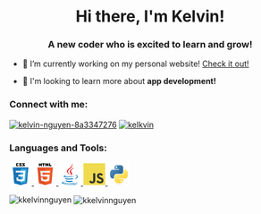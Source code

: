 <h1 align="center">Hi there, I'm Kelvin!</h1>
<h3 align="center">A new coder who is excited to learn and grow!</h3>

- 💭 I’m currently working on my personal website! [Check it out!](https://kkelvinnguyen.github.io/)

- 🔭 I'm looking to learn more about **app development!**

<h3 align="left">Connect with me:</h3>
<p align="left">
<a href="https://linkedin.com/in/kelvin-nguyen-8a3347276" target="blank"><img align="center" src="https://raw.githubusercontent.com/rahuldkjain/github-profile-readme-generator/master/src/images/icons/Social/linked-in-alt.svg" alt="kelvin-nguyen-8a3347276" height="30" width="40" /></a>
<a href="https://instagram.com/kelkvin" target="blank"><img align="center" src="https://raw.githubusercontent.com/rahuldkjain/github-profile-readme-generator/master/src/images/icons/Social/instagram.svg" alt="kelkvin" height="30" width="40" /></a>
</p>

<h3 align="left">Languages and Tools:</h3>
<p align="left"> <a href="https://www.w3schools.com/css/" target="_blank" rel="noreferrer"> <img src="https://raw.githubusercontent.com/devicons/devicon/master/icons/css3/css3-original-wordmark.svg" alt="css3" width="40" height="40"/> </a> <a href="https://www.w3.org/html/" target="_blank" rel="noreferrer"> <img src="https://raw.githubusercontent.com/devicons/devicon/master/icons/html5/html5-original-wordmark.svg" alt="html5" width="40" height="40"/> </a> <a href="https://www.java.com" target="_blank" rel="noreferrer"> <img src="https://raw.githubusercontent.com/devicons/devicon/master/icons/java/java-original.svg" alt="java" width="40" height="40"/> </a> <a href="https://developer.mozilla.org/en-US/docs/Web/JavaScript" target="_blank" rel="noreferrer"> <img src="https://raw.githubusercontent.com/devicons/devicon/master/icons/javascript/javascript-original.svg" alt="javascript" width="40" height="40"/> </a> <a href="https://www.python.org" target="_blank" rel="noreferrer"> <img src="https://raw.githubusercontent.com/devicons/devicon/master/icons/python/python-original.svg" alt="python" width="40" height="40"/> </a> </p>

<p><img align="left" src="https://github-readme-stats.vercel.app/api/top-langs?username=kkelvinnguyen&show_icons=true&locale=en&layout=compact" alt="kkelvinnguyen" /></p>

<p>&nbsp;<img align="center" src="https://github-readme-stats.vercel.app/api?username=kkelvinnguyen&show_icons=true&locale=en" alt="kkelvinnguyen" /></p>
